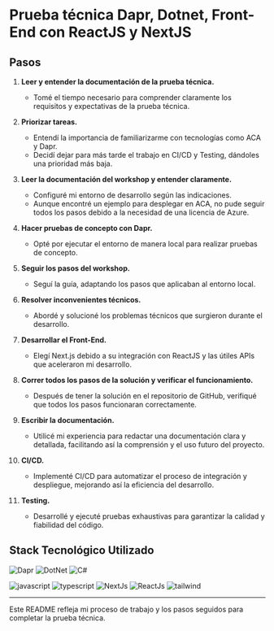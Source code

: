 # Prueba técnica Dapr, Dotnet, Front-End con ReactJS y NextJS

## Pasos

1. **Leer y entender la documentación de la prueba técnica.**
   - Tomé el tiempo necesario para comprender claramente los requisitos y expectativas de la prueba técnica.

2. **Priorizar tareas.**
   - Entendí la importancia de familiarizarme con tecnologías como ACA y Dapr.
   - Decidí dejar para más tarde el trabajo en CI/CD y Testing, dándoles una prioridad más baja.

3. **Leer la documentación del workshop y entender claramente.**
   - Configuré mi entorno de desarrollo según las indicaciones.
   - Aunque encontré un ejemplo para desplegar en ACA, no pude seguir todos los pasos debido a la necesidad de una licencia de Azure.

4. **Hacer pruebas de concepto con Dapr.**
   - Opté por ejecutar el entorno de manera local para realizar pruebas de concepto.

5. **Seguir los pasos del workshop.**
   - Seguí la guía, adaptando los pasos que aplicaban al entorno local.

6. **Resolver inconvenientes técnicos.**
   - Abordé y solucioné los problemas técnicos que surgieron durante el desarrollo.

7. **Desarrollar el Front-End.**
   - Elegí Next.js debido a su integración con ReactJS y las útiles APIs que aceleraron mi desarrollo.

8. **Correr todos los pasos de la solución y verificar el funcionamiento.**
   - Después de tener la solución en el repositorio de GitHub, verifiqué que todos los pasos funcionaran correctamente.

9. **Escribir la documentación.**
   - Utilicé mi experiencia para redactar una documentación clara y detallada, facilitando así la comprensión y el uso futuro del proyecto.

10. **CI/CD.**
    - Implementé CI/CD para automatizar el proceso de integración y despliegue, mejorando así la eficiencia del desarrollo.

11. **Testing.**
    - Desarrollé y ejecuté pruebas exhaustivas para garantizar la calidad y fiabilidad del código.

## Stack Tecnológico Utilizado


![Dapr](https://dapr.io/images/dapr.svg)
![DotNet](https://img.icons8.com/color/100/net-framework.png)
![C#](https://img.icons8.com/ios-filled/100/c-sharp-logo.png)

![javascript](https://img.icons8.com/color/100/javascript--v1.png)
![typescript](https://img.icons8.com/fluency/48/typescript--v1.png)
![NextJs](https://img.icons8.com/color/100/nextjs.png)
![ReactJs](https://img.icons8.com/officel/100/react.png)
![tailwind](https://img.icons8.com/color/100/tailwind_css.png)

--- 

Este README refleja mi proceso de trabajo y los pasos seguidos para completar la prueba técnica.
